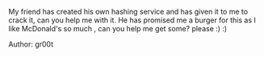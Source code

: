 My friend has created his own hashing service and has given it to me to crack it, can you help me with it. He has promised me a burger for this as I like McDonald's so much , can you help me get some? please :) :)

Author: gr00t
